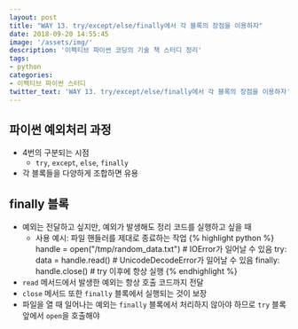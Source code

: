 ```yaml
---
layout: post
title: "WAY 13. try/except/else/finally에서 각 블록의 장점을 이용하자"
date: 2018-09-20 14:55:45
image: '/assets/img/'
description: '이펙티브 파이썬 코딩의 기술 책 스터디 정리'
tags:
- python
categories:
- 이펙티브 파이썬 스터디
twitter_text: 'WAY 13. try/except/else/finally에서 각 블록의 장점을 이용하자'
---
```


## 파이썬 예외처리 과정
- 4번의 구분되는 시점
  - `try`, `except`, `else`, `finally`
- 각 블록들을 다양하게 조합하면 유용

## finally 블록
- 예외는 전달하고 싶지만, 예외가 발생해도 정리 코드를 실행하고 싶을 때
  - 사용 예시: 파일 핸들러를 제대로 종료하는 작업
{% highlight python %}
handle = open("/tmp/random_data.txt") # IOError가 일어날 수 있음
try:
    data = handle.read()  # UnicodeDecodeError가 일어날 수 있음
finally:
    handle.close()        # try 이후에 항상 실행
{% endhighlight %}
- `read` 메서드에서 발생한 예외는 항상 호출 코드까지 전달
- `close` 메서드 또한 `finally` 블록에서 실행되는 것이 보장
- 파일을 열 때 일어나는 예외는 `finally` 블록에서 처리하지 않아야 하므로 `try` 블록 앞에서 `open`을 호출해야 
